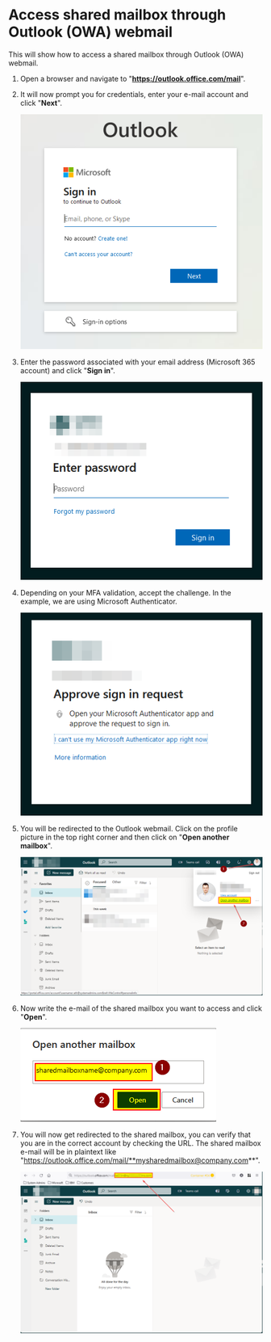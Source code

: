 # Access shared mailbox through Outlook (OWA) webmail

This will show how to access a shared mailbox through Outlook (OWA) webmail.

1. Open a browser and navigate to "**https://outlook.office.com/mail**".

2. It will now prompt you for credentials, enter your e-mail account and click "**Next**".

   ![enter upn](media/enter-upn.png)

3. Enter the password associated with your email address (Microsoft 365 account) and click "**Sign in**".

   ![enter password](media/enter-password.png)

4. Depending on your MFA validation, accept the challenge. In the example, we are using Microsoft Authenticator.

   ![mfa prompt](media/mfa-prompt.png)

5. You will be redirected to the Outlook webmail. Click on the profile picture in the top right corner and then click on "**Open another mailbox**".

   ![open another mailbox](media/open-another-mailbox.png)
   
6. Now write the e-mail of the shared mailbox you want to access and click "**Open**".

   ![write email](media/write-sharedmailbox-email.png)

7. You will now get redirected to the shared mailbox, you can verify that you are in the correct account by checking the URL. The shared mailbox e-mail will be in plaintext like "https://outlook.office.com/mail/**mysharedmailbox@company.com**".

   ![verify mailbox](media/verify-mailbox.png)

   
